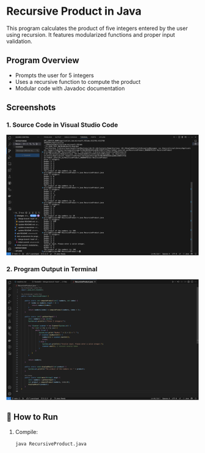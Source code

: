 # Recursive Product in Java

This program calculates the product of five integers entered by the user using recursion. It features modularized functions and proper input validation.

## Program Overview

- Prompts the user for 5 integers
- Uses a recursive function to compute the product
- Modular code with Javadoc documentation

## Screenshots

### 1. Source Code in Visual Studio Code

![RecursiveProductSource1](screenshots/RecursiveProductSourceCode.png)

### 2. Program Output in Terminal

![RecursiveProductOutput](screenshots/RecursiveProductOutput.png)

## 🔧 How to Run

1. Compile:

   ```bash
   java RecursiveProduct.java
   ```
